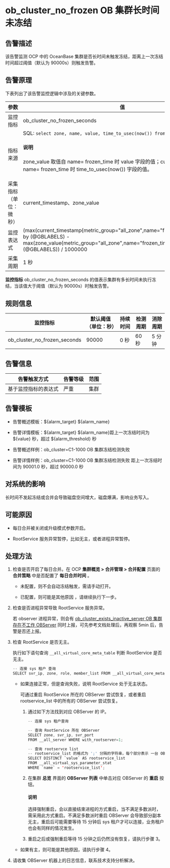 ob_cluster_no_frozen OB 集群长时间未冻结
=====================================================



**告警描述**
-----------------------------

该告警监测 OCP 中的 OceanBase 集群是否长时间未触发冻结，距离上一次冻结时间超过阈值（默认为 90000s）则触发告警。

告警原理
-------------------------

下表列出了该告警监控逻辑中涉及的关键参数。


|     参数      |                                                                                                                                                                                   值                                                                                                                                                                                    |
|-------------|------------------------------------------------------------------------------------------------------------------------------------------------------------------------------------------------------------------------------------------------------------------------------------------------------------------------------------------------------------------------|
| 监控指标        | ob_cluster_no_frozen_seconds                                                                                                                                                                                                                                                                                                                                           |
| 指标来源        | SQL:  ```select zone, name, value, time_to_usec(now()) from __all_zone; ```  <main id="notice" type='explain'><h4>说明</h4><p>zone_value 取值自 name= frozen_time 时 value 字段的值；current_timestamp 取值自 name= frozen_time 时 time_to_usec(now()) 字段的值。</p></main>|
| 采集指标（单位：微秒） | current_timestamp、zone_value                                                                                                                                                                                                                                                                                                                                           |
| 监控表达式       | (max(current_timestamp{metric_group="all_zone",name="frozen_time",@LABELS}) by (@GBLABELS) - max(zone_value{metric_group="all_zone",name="frozen_time",@LABELS}) by (@GBLABELS)) / 1000000                                                                                                                                                                             |
| 采集周期        | 1 秒                                                                                                                                                                                                                                                                                                                                                                    |



**监控指标** ob_cluster_no_frozen_seconds 的值表示集群有多长时间未执行冻结，当该值大于阈值（默认为 90000s）时触发告警。

**规则信息**
-----------------------------



|             监控指标             | 默认阈值（单位：秒） | 持续时间 | 检测周期 | 消除周期 |
|------------------------------|------------|------|------|------|
| ob_cluster_no_frozen_seconds | 90000      | 0 秒  | 60 秒 | 5 分钟 |



**告警信息**
-----------------------------



|   告警触发方式   | 告警等级 | 范围 |
|------------|------|----|
| 基于监控指标的表达式 | 严重   | 集群 |



**告警模板**
-----------------------------

* 告警概述模板：${alarm_target} ${alarm_name}



* 告警详情模板：${alarm_target} ${alarm_name}距上一次冻结时间为 ${value} 秒，超过 ${alarm_threshold} 秒



* 告警概述样例：ob_cluster=C1-1000 OB 集群冻结检测失败



* 告警详情样例：ob_cluster=C1-1000 OB 集群冻结检测失败 距上一次冻结时间为 90001.0 秒，超过 90000.0 秒






**对系统的影响**
-------------------------------

长时间不发起冻结或合并会导致磁盘空间增大，磁盘爆满，影响业务写入。

**可能原因**
-----------------------------

* 每日合并被关闭或升级模式参数开启。



* RootService 服务异常暂停，比如无主，或者进程异常暂停。






**处理方法**
-----------------------------

1. 检查是否开启了每日合并。在 OCP **集群概览 \> 合并管理 \> 合并配置** 页面的 **合并策略** 中是否配置了 **每日合并时间** 。
   * 未配置，则不会自动冻结触发，需请手动打开。



   * 已配置，则可能是其他原因 ，请继续执行下一步。






2. 检查是否进程异常导致 RootService 服务异常。

   若 observer 进程异常，则会有 [ob_cluster_exists_inactive_server OB 集群存在不工作 OBServer](../2.ob-alert/3.ob_cluster_exists_inactive_server-ob-the-cluster-is-not-working.md) 同时上报，可先参考文档处理后，再观察 5min 后，告警是否还上报。


3. 检查 RootService 是否无主。

   执行如下语句查询 `__all_virtual_core_meta_table` 判断 RootService 是否无主。

   ```java
   -- 连接 sys 租户 查询
   SELECT svr_ip, zone, role, member_list FROM __all_virtual_core_meta_table;
   ```


   * 如果连接正常，但是查询失败，说明 RootService 处于无主状态。

     可通过重启 RootService 所在的 OBServer 尝试恢复，或者重启 rootservice_list 中的所有的 OBServer 尝试恢复。
     1. 通过如下方法找到对应 OBServer 的 IP。

        ```java
        -- 连接 sys 租户查询

        -- 查询 RootService 所在 OBServer
        SELECT zone, svr_ip, svr_port
        FROM __all_server WHERE with_rootserver=1;

        -- 查询 rootservce list
        -- rootservice_list 的格式为 ';' 分隔的字符串，每个部分表示 一台 OBServer
        SELECT DISTINCT `value` AS rootservice_list
        FROM __all_virtual_sys_parameter_stat
        WHERE `name` = 'rootservice_list';
        ```



     2. 在集群 **总览** 界面的 **OBServer 列表** 中单击对应 OBServer 的 **重启** 按钮。

        <main id="notice" type='explain'><h4>说明</h4><p>选择强制重启，会以直接结束进程的方式重启，当不满足多数派时，需采用此方式重启。不满足多数派时重启 OBServer 会导致部分副本无主，重启后可能需要等待 15 分钟后 sys 租户才可以连接，业务租户也会有同样的情况发生。</p></main>




     3. 重启之后或强制重启等待 15 分钟之后仍然没有恢复，请执行步骤 3。






   * 如果有主，则可能是其他原因，请执行步骤 4。






4. 请收集 OBServer 机器上的日志信息，联系技术支持分析解决。




